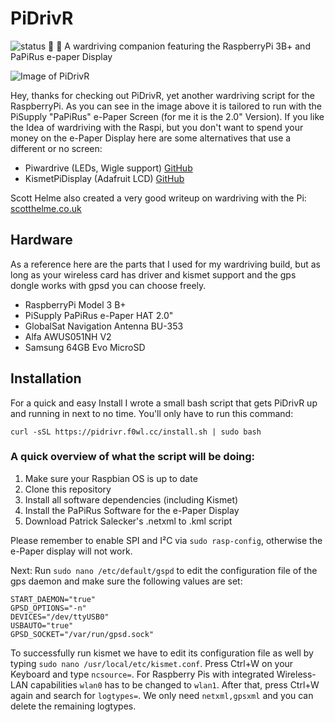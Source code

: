 # PiDrivR
![status](https://pidrivr.f0wl.cc/img/status.svg)
:car: :satellite: A wardriving companion featuring the RaspberryPi 3B+ and PaPiRus e-paper Display

![Image of PiDrivR](https://pidrivr.f0wl.cc/img/pidrivr-small.png)

Hey, thanks for checking out PiDrivR, yet another wardriving script for the RaspberryPi. As you can see in the image above it is tailored to run with the PiSupply "PaPiRus" e-Paper Screen (for me it is the 2.0" Version). If you like the Idea of wardriving with the Raspi, but you don't want to spend your money on the e-Paper Display here are some alternatives that use a different or no screen:

* Piwardrive (LEDs, Wigle support) [GitHub](https://github.com/Wardriving-for-Raspberry-PI-v-B/Piwardrive)
* KismetPiDisplay (Adafruit LCD) [GitHub](https://github.com/ThaWeatherman/KismetPiDisplay)

Scott Helme also created a very good writeup on wardriving with the Pi: [scotthelme.co.uk](https://scotthelme.co.uk/wifi-wardriving/)

## Hardware
As a reference here are the parts that I used for my wardriving build, but as long as your wireless card has driver and kismet support and the gps dongle works with gpsd you can choose freely.

* RaspberryPi Model 3 B+ 
* PiSupply PaPiRus e-Paper HAT 2.0"
* GlobalSat Navigation Antenna BU-353
* Alfa AWUS051NH V2
* Samsung 64GB Evo MicroSD

## Installation
For a quick and easy Install I wrote a small bash script that gets PiDrivR up and running in next to no time. You'll only have to run this command:
```
curl -sSL https://pidrivr.f0wl.cc/install.sh | sudo bash
```
### A quick overview of what the script will be doing:
1. Make sure your Raspbian OS is up to date
2. Clone this repository
3. Install all software dependencies (including Kismet)
4. Install the PaPiRus Software for the e-Paper Display
5. Download Patrick Salecker's .netxml to .kml script

Please remember to enable SPI and I²C via ```sudo rasp-config```, otherwise the e-Paper display will not work.

Next: Run ```sudo nano /etc/default/gspd``` to edit the configuration file of the gps daemon and make sure the following values are set:
```
START_DAEMON="true"
GPSD_OPTIONS="-n"
DEVICES="/dev/ttyUSB0" 
USBAUTO="true"
GPSD_SOCKET="/var/run/gpsd.sock"
```
To successfully run kismet we have to edit its configuration file as well by typing ```sudo nano /usr/local/etc/kismet.conf```. Press Ctrl+W on your Keyboard and type ```ncsource=```. For Raspberry Pis with integrated Wireless-LAN capabilities ```wlan0``` has to be changed to ```wlan1```. After that, press Ctrl+W again and search for ```logtypes=```. We only need ```netxml,gpsxml``` and you can delete the remaining logtypes.
